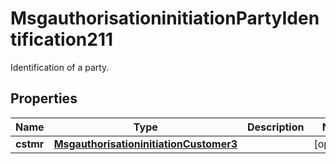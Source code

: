 

# MsgauthorisationinitiationPartyIdentification211

Identification of a party.

## Properties

| Name | Type | Description | Notes |
|------------ | ------------- | ------------- | -------------|
|**cstmr** | [**MsgauthorisationinitiationCustomer3**](MsgauthorisationinitiationCustomer3.md) |  |  [optional] |



